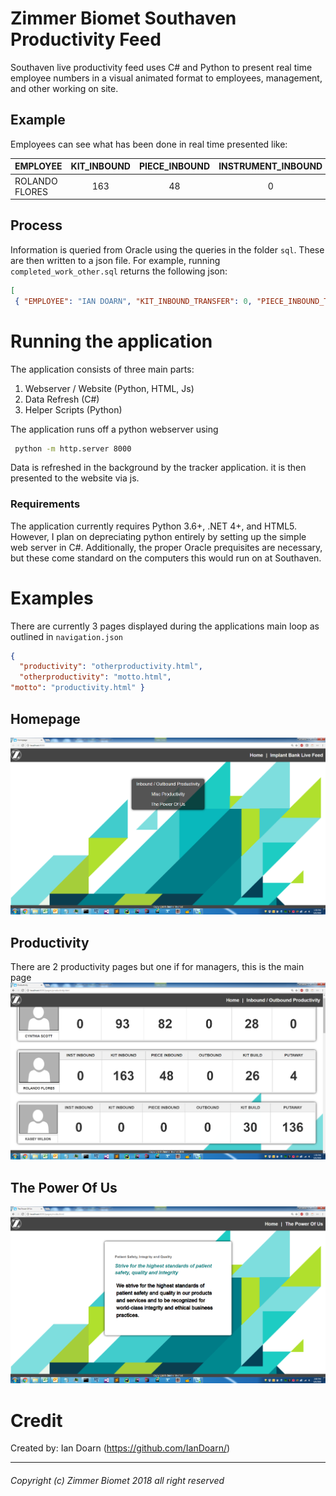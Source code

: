 
  
# Zimmer Biomet Southaven Productivity Feed  
Southaven live productivity feed uses C# and Python to present real time employee numbers in a visual animated format to employees, management, and other working on site.  
  
## Example  
Employees can see what has been done in real time presented like:  

| EMPLOYEE | KIT_INBOUND | PIECE_INBOUND | INSTRUMENT_INBOUND | PUTAWAY | KIT_BUILD | OUTBOUND | OTHER |
|:--------------|:---:|:--:|:-:|:-:|:--:|:-:|:-:|    
| ROLANDO FLORES | 163 | 48 | 0 | 4 | 26 | 0 | 0 |
  
## Process  
Information is queried from Oracle using the queries in the folder `sql`. These are then written to a json file. For example, running `completed_work_other.sql` returns the following json:  
```json  
[  
 { "EMPLOYEE": "IAN DOARN", "KIT_INBOUND_TRANSFER": 0, "PIECE_INBOUND_TRANSFER": 0, "INSTRUMENT_INBOUND_TRANSFER": 0, "PUTAWAY_TRANSFER": 13, "KIT_BUILD_TRANSFER": 39, "OUTBOUND_TRANSFER": 0, "OTHER_TRANSFER": 5, "TOTAL_PRODUCTIVITY": 0.4 }, { "EMPLOYEE": "NICHOLAS THOMAS", "KIT_INBOUND_TRANSFER": 0, "PIECE_INBOUND_TRANSFER": 0, "INSTRUMENT_INBOUND_TRANSFER": 0, "PUTAWAY_TRANSFER": 63, "KIT_BUILD_TRANSFER": 0, "OUTBOUND_TRANSFER": 7, "OTHER_TRANSFER": 0, "TOTAL_PRODUCTIVITY": 0.19 }, { "EMPLOYEE": "GONZLA JOYNER", "KIT_INBOUND_TRANSFER": 0, "PIECE_INBOUND_TRANSFER": 0, "INSTRUMENT_INBOUND_TRANSFER": 0, "PUTAWAY_TRANSFER": 6, "KIT_BUILD_TRANSFER": 0, "OUTBOUND_TRANSFER": 0, "OTHER_TRANSFER": 8, "TOTAL_PRODUCTIVITY": 0.58 }]  
```  
  
# Running the application  
The application consists of three main parts:  
  
 1. Webserver / Website (Python, HTML, Js)  
 2. Data Refresh (C#)  
 3. Helper Scripts (Python)  
   
The application runs off a python webserver using  
```cmd  
 python -m http.server 8000
 ```  
Data is refreshed in the background by the tracker application. it is then presented to the website via js.  
  
### Requirements  
The application currently requires Python 3.6+, .NET 4+, and HTML5. However, I plan on depreciating python entirely by setting up the simple web server in C#. Additionally, the proper Oracle prequisites are necessary, but these come standard on the computers this would run on at Southaven.  
  
# Examples  
There are currently 3 pages displayed during the applications main loop as outlined in `navigation.json`  
```json  
{    
  "productivity": "otherproductivity.html",    
  "otherproductivity": "motto.html",    
"motto": "productivity.html" }  
```  
  
## Homepage  
![Homepage](https://github.com/IanDoarn/SouthavenFeed/blob/master/images/Homepage.PNG)  
  
## Productivity  
There are 2 productivity pages but one if for managers, this is the main page  
![Productivity](https://github.com/IanDoarn/SouthavenFeed/blob/master/images/Porductivity.PNG)  
  
## The Power Of Us  
![The Power Of Us](https://github.com/IanDoarn/SouthavenFeed/blob/master/images/ThePowerOfUs.PNG)

# Credit
Created by: Ian Doarn (https://github.com/IanDoarn/)



---
###### Copyright (c) Zimmer Biomet 2018 all right reserved
